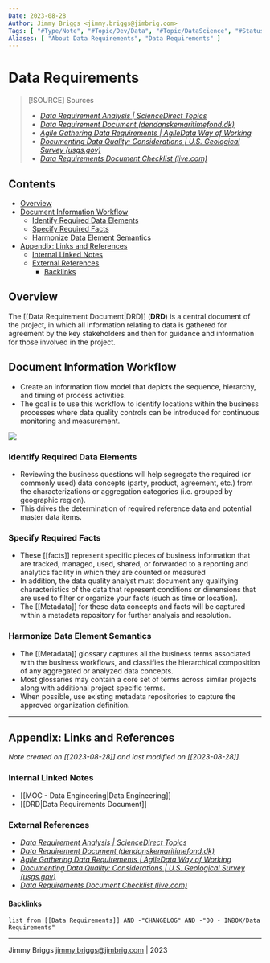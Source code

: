 ```yaml
---
Date: 2023-08-28
Author: Jimmy Briggs <jimmy.briggs@jimbrig.com>
Tags: [ "#Type/Note", "#Topic/Dev/Data", "#Topic/DataScience", "#Status/Permanent" ]
Aliases: [ "About Data Requirements", "Data Requirements" ]
---
```


# Data Requirements

> [!SOURCE] Sources
> - *[Data Requirement Analysis | ScienceDirect Topics](https://www.sciencedirect.com/topics/computer-science/data-requirement-analysis)*
> - *[Data Requirement Document (dendanskemaritimefond.dk)](https://www.dendanskemaritimefond.dk/wp-content/uploads/2016/04/GLAUCUS-Data-Requirements.pdf)*
> - *[Agile Gathering Data Requirements | AgileData Way of Working](https://wow.agiledata.io/wow/agiledata-thoughts/agile-gathering-data-requirements/)*
> - *[Documenting Data Quality: Considerations | U.S. Geological Survey (usgs.gov)](https://www.usgs.gov/data-management/documenting-data-quality-considerations)*
> - *[Data Requirements Document Checklist (live.com)](https://view.officeapps.live.com/op/view.aspx?src=https%3A%2F%2Fwww.hud.gov%2Fsites%2Fdocuments%2FDOC_15138.DOC&wdOrigin=BROWSELINK)*

## Contents

- [Overview](#overview)
- [Document Information Workflow](#document-information-workflow)
	- [Identify Required Data Elements](#identify-required-data-elements)
	- [Specify Required Facts](#specify-required-facts)
	- [Harmonize Data Element Semantics](#harmonize-data-element-semantics)
- [Appendix: Links and References](#appendix-links-and-references)
	- [Internal Linked Notes](#internal-linked-notes)
	- [External References](#external-references)
		- [Backlinks](#backlinks)

## Overview

The [[Data Requirement Document|DRD]] (**DRD**) is a central document of the project, in which all information relating to data is gathered for agreement by the key stakeholders and then for guidance and information for those involved in the project.

## Document Information Workflow

- Create an information flow model that depicts the sequence, hierarchy, and timing of process activities. 
- The goal is to use this workflow to identify locations within the business processes where data quality controls can be introduced for continuous monitoring and measurement.

![](https://i.imgur.com/153NIxq.png)

### Identify Required Data Elements 

- Reviewing the business questions will help segregate the required (or commonly used) data concepts (party, product, agreement, etc.) from the characterizations or aggregation categories (i.e. grouped by geographic region). 
- This drives the determination of required reference data and potential master data items.

### Specify Required Facts

- These [[facts]] represent specific pieces of business information that are tracked, managed, used, shared, or forwarded to a reporting and analytics facility in which they are counted or measured 
- In addition, the data quality analyst must document any qualifying characteristics of the data that represent conditions or dimensions that are used to filter or organize your facts (such as time or location). 
- The [[Metadata]] for these data concepts and facts will be captured within a metadata repository for further analysis and resolution.

### Harmonize Data Element Semantics

- The [[Metadata]] glossary captures all the business terms associated with the business workflows, and classifies the hierarchical composition of any aggregated or analyzed data concepts. 
- Most glossaries may contain a core set of terms across similar projects along with additional project specific terms. 
- When possible, use existing metadata repositories to capture the approved organization definition.

***

## Appendix: Links and References

*Note created on [[2023-08-28]] and last modified on [[2023-08-28]].*

### Internal Linked Notes

- [[MOC - Data Engineering|Data Engineering]]
- [[DRD|Data Requirements Document]]

### External References

- *[Data Requirement Analysis | ScienceDirect Topics](https://www.sciencedirect.com/topics/computer-science/data-requirement-analysis)*
- *[Data Requirement Document (dendanskemaritimefond.dk)](https://www.dendanskemaritimefond.dk/wp-content/uploads/2016/04/GLAUCUS-Data-Requirements.pdf)*
- *[Agile Gathering Data Requirements | AgileData Way of Working](https://wow.agiledata.io/wow/agiledata-thoughts/agile-gathering-data-requirements/)*
- *[Documenting Data Quality: Considerations | U.S. Geological Survey (usgs.gov)](https://www.usgs.gov/data-management/documenting-data-quality-considerations)*
- *[Data Requirements Document Checklist (live.com)](https://view.officeapps.live.com/op/view.aspx?src=https%3A%2F%2Fwww.hud.gov%2Fsites%2Fdocuments%2FDOC_15138.DOC&wdOrigin=BROWSELINK)*

#### Backlinks

```dataview
list from [[Data Requirements]] AND -"CHANGELOG" AND -"00 - INBOX/Data Requirements"
```


***

Jimmy Briggs <jimmy.briggs@jimbrig.com> | 2023

